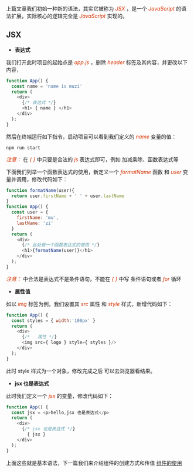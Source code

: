 上篇文章我们初始一种新的语法，其实它被称为 *<font color="#d63200">JSX</font>* ，是一个 *<font color="#d63200">JavaScript</font>* 的语法扩展，实际核心的逻辑完全是 *<font color="#d63200">JavaScript</font>* 实现的。
## JSX
+ **<font>表达式</font>**

我们打开此时项目的起始点是 *<font color="#d63200">app.js</font>* ，删除 *<font color="#d63200">header</font>* 标签及其内容，并更改以下内容，
```js
function App() {
  const name = 'name is muzi'
  return (
    <div>
      {/* 表达式 */}
      <h1> { name } </h1>
    </div>
  );
}
```
然后在终端运行如下指令，启动项目可以看到我们定义的 *<font color="#d63200">name</font>* 变量的值：
```shell
npm run start
``` 
*<font color="#d63200">注意： </font>* 在 *<font color="#d63200">{ }</font>* 中只要是合法的 *<font color="#d63200">js</font>* 表达式即可，例如 加减乘除、函数表达式等   

下面我们列举一个函数表达式的使用，新定义一个 *<font color="#d63200">formatName</font>* 函数 和 *<font color="#d63200">user</font>* 变量并调用，修改代码如下：   
```js
function formatName(user){
  return user.firstName + ' ' + user.lastName
}
function App() {
  const user = {
    firstName: 'mu',
    lastName: 'zi'
  }
  return (
    <div>
      {/* 此处做一个函数表达式的使用 */}
      <h1>{formatName(user)}</h1>
    </div>
  );
}
```
*<font color="#d63200">注意： </font>*  中合法是表达式不是条件语句，不能在 *<font color="#d63200">{ }</font>* 中写 条件语句或者 *<font color="#d63200">for</font>* 循环     
+ **<font>属性值</font>** 

如以 *<font color="#d63200">img</font>* 标签为例，我们设置其 *<font color="#d63200">src</font>* 属性 和 *<font color="#d63200">style</font>* 样式，新增代码如下：
```js
function App() {
  const styles = { width:'100px' }
  return (
    <div>
      {/*   属性 */}
      <img src={ logo } style={ styles }/> 
    </div>
  );
}
```
此时 style 样式为一个对象，修改完成之后 可以去浏览器看结果。
+ **<font>jsx 也是表达式</font>**   

此时我们定义一个 *<font color="#d63200">jsx</font>* 的变量，修改代码如下：      
```js
function App() {
  const jsx = <p>hello,jsx 也是表达式</p>
  return (
    <div>
      {/* jsx 也是表达式 */}
        { jsx }
    </div>
  );
}
```

上面这些就是基本语法，下一篇我们来介绍组件的创建方式和传值 [组件的使用](/react/component.md)




